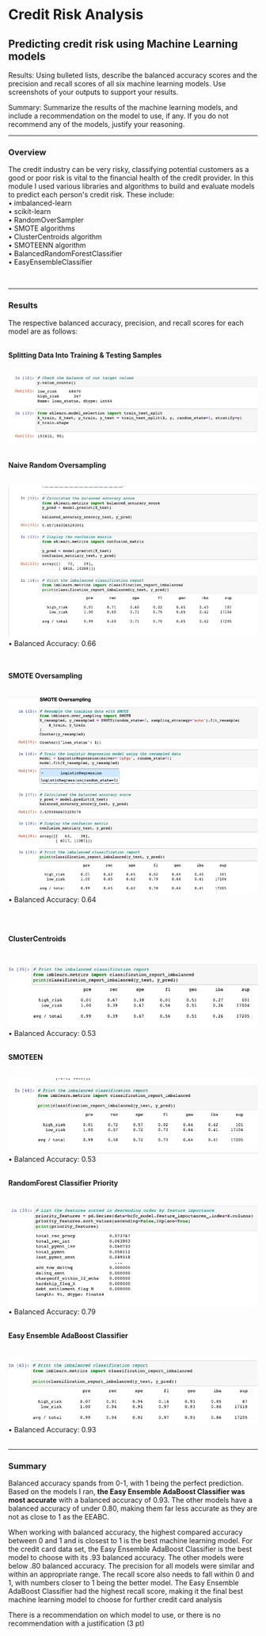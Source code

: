 # Credit Risk Analysis
Predicting credit risk using Machine Learning models
----

Results: Using bulleted lists, describe the balanced accuracy scores and the precision and recall scores of all six machine learning models. Use screenshots of your outputs to support your results.

Summary: Summarize the results of the machine learning models, and include a recommendation on the model to use, if any. If you do not recommend any of the models, justify your reasoning.
  
----
### Overview

The credit industry can be very risky, classifying potential customers as a good or poor risk is vital to the financial health of the credit provider. In this module I used various libraries and algorithms to build and evaluate models to predict each person's credit risk. These include:
<br>
• imbalanced-learn<BR>
• scikit-learn<BR>
• RandomOverSampler<BR>
• SMOTE algorithms<BR>
• ClusterCentroids algorithm<BR>
• SMOTEENN algorithm<BR>
• BalancedRandomForestClassifier<BR>
• EasyEnsembleClassifier<BR>

<BR>
  
----  
### **Results**
The respective balanced accuracy, precision, and recall scores for each model are as follows: 
<br><BR>
  
<strong>Splitting Data Into Training & Testing Samples</strong>
<BR><BR><br>
<img src ="https://github.com/meggrooms/Credit_Risk_Analysis/blob/main/images/image_01_train_test.png">
  <BR><BR>
    
**Naive Random Oversampling**
<BR><BR><br>
<img src="https://github.com/meggrooms/Credit_Risk_Analysis/blob/main/images/resample_Native_Random_Oversample%20(1).png?raw=true">
<BR>
• Balanced Accuracy: 0.66<BR>
  <br><BR>
  

**SMOTE Oversampling**
 <BR><BR><BR>
<img src="https://github.com/meggrooms/Credit_Risk_Analysis/blob/main/images/Resample_02_SMOTE_oversample.png">
<BR>
• Balanced Accuracy: 0.64
  
<BR><BR>
  
  

**ClusterCentroids**
 <BR><BR><BR>
<img src="https://github.com/meggrooms/Credit_Risk_Analysis/blob/main/images/ClusterCentroids.png">
<BR>
• Balanced Accuracy: 0.53
<br><BR>
  
  
  
**SMOTEEN**
<BR><BR><BR>
<img src="https://github.com/meggrooms/Credit_Risk_Analysis/blob/main/images/Resample_04_Combo_sampling.png">
<BR>
• Balanced Accuracy: 0.53
<BR><BR>
  
  
**RandomForest Classifier Priority**
<BR><BR><BR>
<img src="https://github.com/meggrooms/Credit_Risk_Analysis/blob/main/images/image_02_RandomForest.png">
<BR>
• Balanced Accuracy: 0.79
<BR><BR>
    
  
  
**Easy Ensemble AdaBoost Classifier**
<BR><BR><BR>
<img src = "https://github.com/meggrooms/Credit_Risk_Analysis/blob/main/images/image_03_easy%20ensemble_AdaBoost%20(1).png">
<BR>
• Balanced Accuracy: 0.93
<BR><BR>  
  
  
    
----  
### Summary
Balanced accuracy spands from 0-1, with 1 being the perfect prediction. Based on the models I ran, **the Easy Ensemble AdaBoost Classifier was most accurate** with a balanced accuracy of 0.93. The other models have a balanced accuracy of under 0.80, making them far less accurate as they are not as close to 1 as the EEABC.
  
  
When working with balanced accuracy, the highest compared accuracy between 0 and 1 and is closest to 1 is the best machine learning model. For the credit card data set, the Easy Ensemble AdaBoost Classifier is the best model to choose with its .93 balanced accuracy. The other models were below .80 balanced accuracy. The precision for all models were similar and within an appropriate range. The recall score also needs to fall within 0 and 1, with numbers closer to 1 being the better model. The Easy Ensemble AdaBoost Classifier had the highest recall score, making it the final best machine learning model to choose for further credit card analysis  
  
  
  
  
  
  
  
  
There is a recommendation on which model to use, or there is no recommendation with a justification (3 pt)
<br>  
  
  
  
  
  
  
  
  
  
  
  
